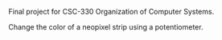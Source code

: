 
Final project for CSC-330 Organization of Computer Systems.

Change the color of a neopixel strip using a potentiometer.
